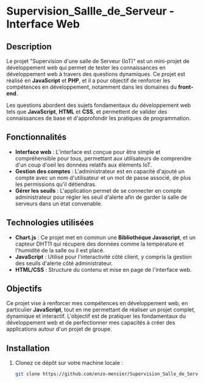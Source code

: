 ﻿# Supervision_Sallle_de_Serveur - Interface Web

## Description

Le projet "Supervision d'une salle de Serveur (IoT)" est un mini-projet de développement web qui permet de tester les connaissances en développement web à travers des questions dynamiques. Ce projet est réalisé en **JavaScript** et **PHP**, et il a pour objectif de renforcer les compétences en développement, notamment dans les domaines du **front-end**. 

Les questions abordent des sujets fondamentaux du développement web tels que  **JavaScript**, **HTML** et **CSS**, et permettent de valider des connaissances de base et d'approfondir les pratiques de programmation.

## Fonctionnalités

- **Interface web** : L'interface est conçue pour être simple et compréhensible pour tous, permettant aux utilisateurs de comprendre d'un coup d'oeil les données relatifs aux éléments IoT.
- **Gestion des comptes** : L'administrateur est en capacité d'ajouté un compte avec un nom d'utilisateur et un mot de passe associé, de plus les permissions qu'il détiendras.
- **Gérer les seuils** : L'application permet de se connecter en compte administrateur pour régler les seuil d'alerte afin de garder la salle de serveurs dans un état convenable.

## Technologies utilisées

- **Chart.js** : Ce projet met en commun une **Bibliothéque Javascript**, et un capteur DHT11 qui récupere des données comme la température et l'humidité de la salle ou il est placé.
- **JavaScript** : Utilisé pour l'interactivité côté client, y compris la gestion des seuils d'alerte côté administrateur.
- **HTML/CSS** : Structure du contenu et mise en page de l'interface web.

## Objectifs

Ce projet vise à renforcer mes compétences en développement web, en particulier **JavaScript**, tout en me permettant de réaliser un projet complet, dynamique et interactif. L'objectif est de pratiquer les fondamentaux du développement web et de perfectionner mes capacités à créer des applications autour d'un projet de groupe.

## Installation

1. Clonez ce dépôt sur votre machine locale :
   ```bash
   git clone https://github.com/enzo-mensier/Supervision_Salle_de_Serveur.git

